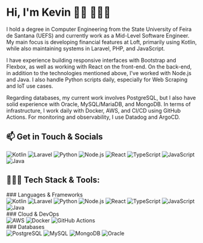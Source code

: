 # Hi, I'm Kevin 👋🏾 👨🏾‍💻

I hold a degree in Computer Engineering from the State University of Feira de Santana (UEFS) and currently work as a Mid-Level Software Engineer. My main focus is developing financial features at Loft, primarily using Kotlin, while also maintaining systems in Laravel, PHP, and JavaScript.

I have experience building responsive interfaces with Bootstrap and Flexbox, as well as working with React on the front-end. On the back-end, in addition to the technologies mentioned above, I've worked with Node.js and Java. I also handle Python scripts daily, especially for Web Scraping and IoT use cases.

Regarding databases, my current work involves PostgreSQL, but I also have solid experience with Oracle, MySQL/MariaDB, and MongoDB. In terms of infrastructure, I work daily with Docker, AWS, and CI/CD using GitHub Actions. For monitoring and observability, I use Datadog and ArgoCD.
<br>
## 📫 Get in Touch & Socials

<div> 
	<img alt="Kotlin" src="https://img.shields.io/badge/Kotlin-7F52FF?style=for-the-badge&logo=kotlin&logoColor=white"> 
	<img alt="Laravel" src="https://img.shields.io/badge/Laravel-FF2D20?style=for-the-badge&logo=laravel&logoColor=white"> 
	<img alt="Python" src="https://img.shields.io/badge/Python-3776AB?style=for-the-badge&logo=python&logoColor=white"> 
	<img alt="Node.js" src="https://img.shields.io/badge/Node.js-339933?style=for-the-badge&logo=nodedotjs&logoColor=white"> 
	<img alt="React" src="https://img.shields.io/badge/React-61DAFB?style=for-the-badge&logo=react&logoColor=20232A"> 
	<img alt="TypeScript" src="https://img.shields.io/badge/TypeScript-3178C6?style=for-the-badge&logo=typescript&logoColor=white"> 
	<img alt="JavaScript" src="https://img.shields.io/badge/JavaScript-F7DF1E?style=for-the-badge&logo=javascript&logoColor=black"> 
	<img alt="Java" src="https://img.shields.io/badge/Java-007396?style=for-the-badge&logo=java&logoColor=white"> </div>

## 👨🏾‍💻 Tech Stack & Tools:
<div>
### Languages & Frameworks
<div> 
	<img alt="Kotlin" src="https://img.shields.io/badge/Kotlin-7F52FF?style=for-the-badge&logo=kotlin&logoColor=white"> 
	<img alt="Laravel" src="https://img.shields.io/badge/Laravel-FF2D20?style=for-the-badge&logo=laravel&logoColor=white"> 
	<img alt="Python" src="https://img.shields.io/badge/Python-3776AB?style=for-the-badge&logo=python&logoColor=white"> 
	<img alt="Node.js" src="https://img.shields.io/badge/Node.js-339933?style=for-the-badge&logo=nodedotjs&logoColor=white"> 
	<img alt="React" src="https://img.shields.io/badge/React-61DAFB?style=for-the-badge&logo=react&logoColor=20232A"> 
	<img alt="TypeScript" src="https://img.shields.io/badge/TypeScript-3178C6?style=for-the-badge&logo=typescript&logoColor=white"> 
	<img alt="JavaScript" src="https://img.shields.io/badge/JavaScript-F7DF1E?style=for-the-badge&logo=javascript&logoColor=black"> 
	<img alt="Java" src="https://img.shields.io/badge/Java-007396?style=for-the-badge&logo=java&logoColor=white"> </div>
### Cloud & DevOps
<div> 
	<img alt="AWS" src="https://img.shields.io/badge/AWS-232F3E?style=for-the-badge&logo=amazonaws&logoColor=white"> 
	<img alt="Docker" src="https://img.shields.io/badge/Docker-2496ED?style=for-the-badge&logo=docker&logoColor=white"> 
	<img alt="GitHub Actions" src="https://img.shields.io/badge/GitHub_Actions-2088FF?style=for-the-badge&logo=github-actions&logoColor=white"> 
</div>
### Databases
<div> 
	<img alt="PostgreSQL" src="https://img.shields.io/badge/PostgreSQL-4169E1?style=for-the-badge&logo=postgresql&logoColor=white"> 
	<img alt="MySQL" src="https://img.shields.io/badge/MySQL-4479A1?style=for-the-badge&logo=mysql&logoColor=white"> 
	<img alt="MongoDB" src="https://img.shields.io/badge/MongoDB-47A248?style=for-the-badge&logo=mongodb&logoColor=white"> 
	<img alt="Oracle" src="https://img.shields.io/badge/Oracle-F80000?style=for-the-badge&logo=oracle&logoColor=white"> </div>
</div>
